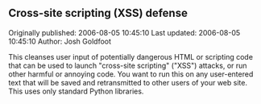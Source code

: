 ## Cross-site scripting (XSS) defense 
Originally published: 2006-08-05 10:45:10 
Last updated: 2006-08-05 10:45:10 
Author: Josh Goldfoot 
 
This cleanses user input of potentially dangerous HTML or scripting code that can be used to launch "cross-site scripting" ("XSS") attacks, or run other harmful or annoying code.  You want to run this on any user-entered text that will be saved and retransmitted to other users of your web site.  This uses only standard Python libraries.